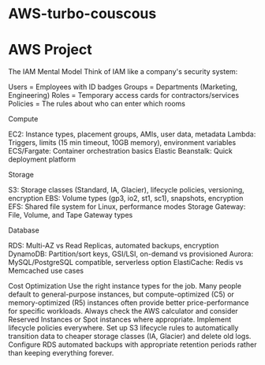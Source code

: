 # AWS-turbo-couscous

# AWS Project

The IAM Mental Model
Think of IAM like a company's security system:

Users = Employees with ID badges
Groups = Departments (Marketing, Engineering)
Roles = Temporary access cards for contractors/services
Policies = The rules about who can enter which rooms

Compute

EC2: Instance types, placement groups, AMIs, user data, metadata
Lambda: Triggers, limits (15 min timeout, 10GB memory), environment variables
ECS/Fargate: Container orchestration basics
Elastic Beanstalk: Quick deployment platform

Storage

S3: Storage classes (Standard, IA, Glacier), lifecycle policies, versioning, encryption
EBS: Volume types (gp3, io2, st1, sc1), snapshots, encryption
EFS: Shared file system for Linux, performance modes
Storage Gateway: File, Volume, and Tape Gateway types

Database

RDS: Multi-AZ vs Read Replicas, automated backups, encryption
DynamoDB: Partition/sort keys, GSI/LSI, on-demand vs provisioned
Aurora: MySQL/PostgreSQL compatible, serverless option
ElastiCache: Redis vs Memcached use cases

Cost Optimization
Use the right instance types for the job. Many people default to general-purpose instances, but compute-optimized (C5) or memory-optimized (R5) instances often provide better price-performance for specific workloads. Always check the AWS calculator and consider Reserved Instances or Spot instances where appropriate.
Implement lifecycle policies everywhere. Set up S3 lifecycle rules to automatically transition data to cheaper storage classes (IA, Glacier) and delete old logs. Configure RDS automated backups with appropriate retention periods rather than keeping everything forever.
